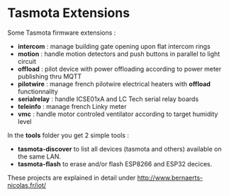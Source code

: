 Tasmota Extensions
==================

Some Tasmota firmware extensions :
  * **intercom** : manage building gate opening upon flat intercom rings
  * **motion** : handle motion detectors and push buttons in parallel to light circuit
  * **offload** : pilot device with power offloading according to power meter publishing thru MQTT
  * **pilotwire** : manage french pilotwire electrical heaters with **offload** functionnality
  * **serialrelay** : handle ICSE01xA and LC Tech serial relay boards
  * **teleinfo** : manage french Linky meter
  * **vmc** : handle motor controled ventilator according to target humidity level

In the **tools** folder you get 2 simple tools :
  * **tasmota-discover** to list all devices (tasmota and others) available on the same LAN.
  * **tasmota-flash** to erase and/or flash ESP8266 and ESP32 decices.

These projects are explained in detail under http://www.bernaerts-nicolas.fr/iot/

